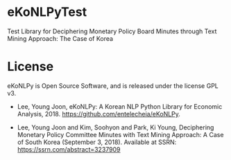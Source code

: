 # eKoNLPyTest
Test Library for Deciphering Monetary Policy Board Minutes through Text Mining Approach: The Case of Korea

# License 
eKoNLPy is Open Source Software, and is released under the license GPL v3.

- Lee, Young Joon, eKoNLPy: A Korean NLP Python Library for Economic Analysis, 2018. https://github.com/entelecheia/eKoNLPy.

- Lee, Young Joon and Kim, Soohyon and Park, Ki Young, Deciphering Monetary Policy Committee Minutes with Text Mining Approach: A Case of South Korea (September 3, 2018). Available at SSRN: https://ssrn.com/abstract=3237909
